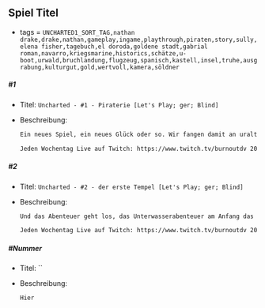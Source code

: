 ## Spiel Titel

* tags = `UNCHARTED1_SORT_TAG,nathan drake,drake,nathan,gameplay,ingame,playthrough,piraten,story,sully,elena fisher,tagebuch,el doroda,goldene stadt,gabrial roman,navarro,kriegsmarine,historics,schätze,u-boot,urwald,bruchlandung,flugzeug,spanisch,kastell,insel,truhe,ausgrabung,kulturgut,gold,wertvoll,kamera,söldner `

##### #1

* Titel: `Uncharted - #1 - Piraterie [Let's Play; ger; Blind]`

* Beschreibung:

  ```markdown
  Ein neues Spiel, ein neues Glück oder so. Wir fangen damit an uralte Schätze und Särge zu heben, werden danach von Piraten überfallen und begeben uns ungefähr 5 Minuten später in den Dschungel um dort weiteres Kulturgut zu zerstören. Nebenbei haben wir noch irgendeine nicht weiter relevante TV-Firma um ihre Geld betrogen, das ist aber nun wirklich sekundär für uns. Alles in Allem finde ich ist es ein guter Auftakt um zu zeigen was Nathan Drake für ein Typ ist. Anders als Lara Croft scheint er schon eine gewisse Geschichte zu haben und schreckt auch nicht davor zurück ein paar Leute zu töten. Also ein wenig erfrischender als Frau Croft, den Vergleich werde ich übrigens noch sehr oft starten, einfach weil es auch logisch ist, die beiden sind sich schon ziemlich ähnlich, auch wenn sie bestimmt nicht die Methoden des Anderen unterstützen würden.
  
  Jeden Wochentag Live auf Twitch: https://www.twitch.tv/burnoutdv 20 - 23 Uhr. Uncharted auf dem Montags Slot.
  ```

##### #2

* Titel: `Uncharted - #2 - der erste Tempel [Let's Play; ger; Blind]`

* Beschreibung:

  ```markdown
  Und das Abenteuer geht los, das Unterwasserabenteuer am Anfang das gar keines war zeigt sich ja als etwas kurz, insbesondere weil man auf dem Wasser kaum Deckung hat und ein Deckungsshooter wie Uncharted spielt sich schon ziemlich schlecht wenn man nur ein kleines Böttchen hat hinter das man sich  versteckt. Wie dem aber auch sei, der erste Tempel sieht schon ziemlich viel versprechend aus, wir haben noch unseren guten Kumpel Sully dabei, der ist ein wenig reich an Jahren und daher nicht mehr so fit um überhaupt jedes Hindernis zu überwinden, da Nathan Drake aber ein fitter Kerl ist der anderen Leuten hilft ist das alles überhaupt gar kein Problem. Außerdem scheint dieses uralte vor-Inka Bauwerk sowieso so geschaffen zu sein das ein älterer Mann der noch alle Gliedmaßen hat einfach durch kommt. Das ist doch eigentlich ganz angenehm oder, für alle Beteiligten meine ich? Man kann von wahren Glück sprechen, man stelle sich vor das wäre alles schwerer gewesen. Es gibt übrigens auch ein paar Rätsel die kein vernünftiger Mensch jemals auch nur versuchen würde zu lösen, aber wer bin ich schon darüber zu urteilen.
  
  Jeden Wochentag Live auf Twitch: https://www.twitch.tv/burnoutdv 20 - 23 Uhr. Uncharted auf dem Montags Slot.
  ```

##### #Nummer

* Titel: ``

* Beschreibung:

  ```markdown
  Hier
  ```